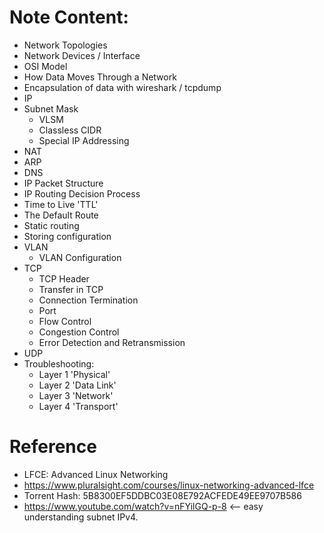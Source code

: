 # Note Content:
  - Network Topologies
  - Network Devices / Interface
  - OSI Model
  - How Data Moves Through a Network
  - Encapsulation of data with wireshark / tcpdump
  - IP
  - Subnet Mask
    - VLSM
    - Classless CIDR
    - Special IP Addressing
  - NAT
  - ARP
  - DNS
  - IP Packet Structure
  - IP Routing Decision Process
  - Time to Live 'TTL'
  - The Default Route
  - Static routing
  - Storing configuration
  - VLAN
    - VLAN Configuration
  - TCP
    - TCP Header
    - Transfer in TCP
    - Connection Termination
    - Port
    - Flow Control
    - Congestion Control
    - Error Detection and Retransmission
  - UDP
  - Troubleshooting:
    - Layer 1 'Physical'
    - Layer 2 'Data Link'
    - Layer 3 'Network'
    - Layer 4 'Transport'
        
# Reference
 - LFCE: Advanced Linux Networking
  - https://www.pluralsight.com/courses/linux-networking-advanced-lfce
   - Torrent Hash: 5B8300EF5DDBC03E08E792ACFEDE49EE9707B586
 - https://www.youtube.com/watch?v=nFYilGQ-p-8 <-- easy understanding subnet IPv4.
